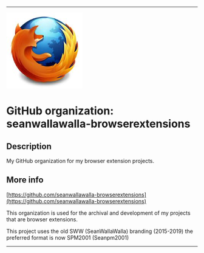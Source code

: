 
***

![LowQuality_Seanwallawalla-BrowserExtensions_Icon.jpg failed to load. The file may be missing or corrupt. Check the file path for errors first.](/AdditionalInfo/1/seanwallawalla-browserextensions/LowQuality_Seanwallawalla-BrowserExtensions_Icon.jpg)

# GitHub organization: seanwallawalla-browserextensions

## Description

My GitHub organization for my browser extension projects.

## More info

[https://github.com/seanwallawalla-browserextensions](https://github.com/seanwallawalla-browserextensions)

This organization is used for the archival and development of my projects that are browser extensions.

This project uses the old SWW (SeanWallaWalla) branding (2015-2019) the preferred format is now SPM2001 (Seanpm2001)

***
